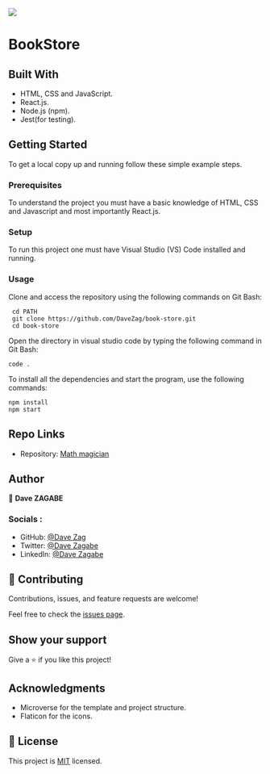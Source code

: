 ![](https://img.shields.io/badge/Microverse-blueviolet)

# BookStore

>

## Built With

- HTML, CSS and JavaScript.
- React.js.
- Node.js (npm).
- Jest(for testing).

## Getting Started

To get a local copy up and running follow these simple example steps.

### Prerequisites

To understand the project you must have a basic knowledge of HTML, CSS and Javascript and most importantly React.js.

### Setup

To run this project one must have Visual Studio (VS) Code installed and running.

### Usage

Clone and access the repository using the following commands on Git Bash:

```
 cd PATH
 git clone https://github.com/DaveZag/book-store.git
 cd book-store
```

Open the directory in visual studio code by typing the following command in Git Bash:

```
code .
```

To install all the dependencies and start the program, use the following commands:

```
npm install
npm start
```

## Repo Links

- Repository: [Math magician](https://github.com/DaveZag/book-store)

## Author

👤 **Dave ZAGABE**

### Socials :

- GitHub: [@Dave Zag](https://github.com/DaveZag)
- Twitter: [@Dave Zagabe](https://twitter.com/davezagabe2)
- LinkedIn: [@Dave Zagabe](https://www.linkedin.com/in/dave-zagabe)

## 🤝 Contributing

Contributions, issues, and feature requests are welcome!

Feel free to check the [issues page](../../issues/).

## Show your support

Give a ⭐️ if you like this project!

## Acknowledgments

- Microverse for the template and project structure.
- Flaticon for the icons.

## 📝 License

This project is [MIT](./LICENSE) licensed.
